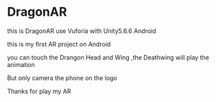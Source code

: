 # DragonAR
this is DragonAR use Vuforia with Unity5.6.6 Android

this is my first AR project on Android

you can touch the Drangon Head and Wing ,the Deathwing will play the animation

But only camera the phone on the logo

Thanks for play my AR
